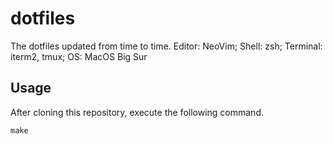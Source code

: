 # dotfiles

The dotfiles updated from time to time.
Editor: NeoVim; Shell: zsh; Terminal: iterm2, tmux; OS: MacOS Big Sur

## Usage

After cloning this repository, execute the following command.

```shell
make
```
